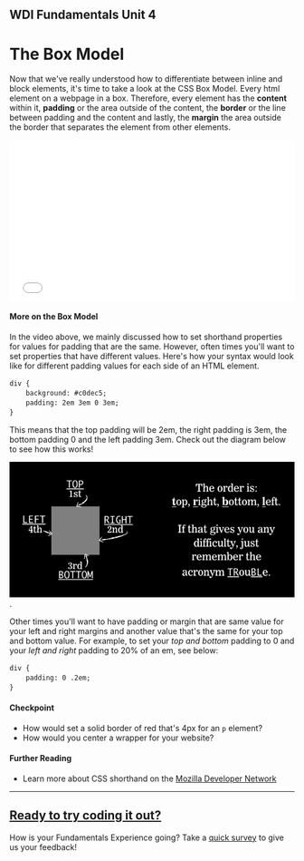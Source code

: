 **WDI Fundamentals Unit 4**
---

# The Box Model

Now that we've really understood how to differentiate between inline and block elements, it's time to take a look at the CSS Box Model. Every html element on a webpage in a box. Therefore, every element has the **content** within it, **padding** or the area outside of the content, the **border** or the line between padding and the content and lastly, the **margin** the area outside the border that separates the element from other elements.

<div class="wistia_responsive_padding" style="padding:56.25% 0 0 0;position:relative;"><div class="wistia_responsive_wrapper" style="height:100%;left:0;position:absolute;top:0;width:100%;"><iframe src="//fast.wistia.net/embed/iframe/4o0byeriss?seo=false&videoFoam=true" allowtransparency="true" frameborder="0" scrolling="no" class="wistia_embed" name="wistia_embed" allowfullscreen mozallowfullscreen webkitallowfullscreen oallowfullscreen msallowfullscreen width="100%" height="100%"></iframe></div></div>
<script src="//fast.wistia.net/assets/external/E-v1.js" async></script>


#### More on the Box Model

In the video above, we mainly discussed how to set shorthand properties for values for padding that are the same. However, often times you'll want to set properties that have different values. Here's how your syntax would look like for different padding values for each side of an HTML element.

```html
div {
	background: #c0dec5;
	padding: 2em 3em 0 3em;
}
```

This means that the top padding will be 2em, the right padding is 3em, the bottom padding 0 and the left padding 3em. Check out the diagram below to see how this works!

![](../assets/elkwebdesign/trouble.png).

Other times you'll want to have padding or margin that are same value for your left and right margins and another value that's the same for your top and bottom value. For example, to set your *top and bottom* padding to 0 and your *left and right* padding to 20% of an em, see below:

```html
div {
	padding: 0 .2em;
}
```

#### Checkpoint
* How would set a solid border of red that's 4px for an `p` element?
* How would you center a wrapper for your website?

#### Further Reading
* Learn more about CSS shorthand on the [Mozilla Developer Network](https://developer.mozilla.org/en-US/docs/Web/CSS/Shorthand_properties)

---


[Ready to try coding it out?](04_exercise.md)
---
How is your Fundamentals Experience going? Take a [quick survey](../feedback.md) to give us your feedback!
